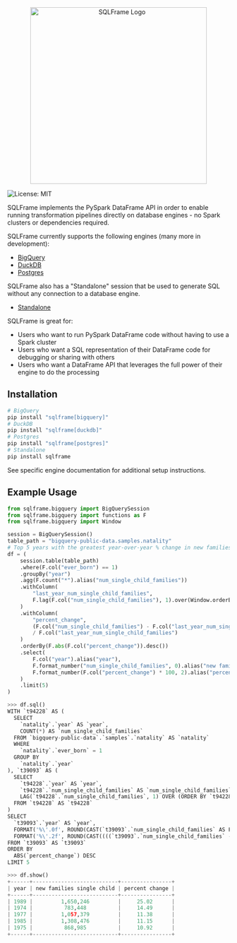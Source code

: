 <div align="center">
  <img src="https://sqlframe.readthedocs.io/en/latest/docs/images/sqlframe_logo.png" alt="SQLFrame Logo" width="400"/>
</div>

![License: MIT](https://img.shields.io/badge/License-MIT-yellow.svg)

SQLFrame implements the PySpark DataFrame API in order to enable running transformation pipelines directly on database engines - no Spark clusters or dependencies required.

SQLFrame currently supports the following engines (many more in development):

* [BigQuery](https://sqlframe.readthedocs.io/en/latest/bigquery/)
* [DuckDB](https://sqlframe.readthedocs.io/en/latest/duckdb.md)
* [Postgres](https://sqlframe.readthedocs.io/en/latest/postgres.md)

SQLFrame also has a "Standalone" session that be used to generate SQL without any connection to a database engine.
* [Standalone](https://sqlframe.readthedocs.io/en/latest/standalone.md)

SQLFrame is great for:

* Users who want to run PySpark DataFrame code without having to use a Spark cluster
* Users who want a SQL representation of their DataFrame code for debugging or sharing with others
* Users who want a DataFrame API that leverages the full power of their engine to do the processing 

## Installation

```bash
# BigQuery
pip install "sqlframe[bigquery]"
# DuckDB
pip install "sqlframe[duckdb]"
# Postgres
pip install "sqlframe[postgres]"
# Standalone
pip install sqlframe
```

See specific engine documentation for additional setup instructions.

## Example Usage

```python
from sqlframe.bigquery import BigQuerySession
from sqlframe.bigquery import functions as F
from sqlframe.bigquery import Window

session = BigQuerySession()
table_path = "bigquery-public-data.samples.natality"
# Top 5 years with the greatest year-over-year % change in new families with single child
df = (
    session.table(table_path)
    .where(F.col("ever_born") == 1)
    .groupBy("year")
    .agg(F.count("*").alias("num_single_child_families"))
    .withColumn(
        "last_year_num_single_child_families", 
        F.lag(F.col("num_single_child_families"), 1).over(Window.orderBy("year"))
    )
    .withColumn(
        "percent_change", 
        (F.col("num_single_child_families") - F.col("last_year_num_single_child_families")) 
        / F.col("last_year_num_single_child_families")
    )
    .orderBy(F.abs(F.col("percent_change")).desc())
    .select(
        F.col("year").alias("year"),
        F.format_number("num_single_child_families", 0).alias("new families single child"),
        F.format_number(F.col("percent_change") * 100, 2).alias("percent change"),
    )
    .limit(5)
)
```
```python
>>> df.sql()
WITH `t94228` AS (
  SELECT
    `natality`.`year` AS `year`,
    COUNT(*) AS `num_single_child_families`
  FROM `bigquery-public-data`.`samples`.`natality` AS `natality`
  WHERE
    `natality`.`ever_born` = 1
  GROUP BY
    `natality`.`year`
), `t39093` AS (
  SELECT
    `t94228`.`year` AS `year`,
    `t94228`.`num_single_child_families` AS `num_single_child_families`,
    LAG(`t94228`.`num_single_child_families`, 1) OVER (ORDER BY `t94228`.`year`) AS `last_year_num_single_child_families`
  FROM `t94228` AS `t94228`
)
SELECT
  `t39093`.`year` AS `year`,
  FORMAT('%\'.0f', ROUND(CAST(`t39093`.`num_single_child_families` AS FLOAT64), 0)) AS `new families single child`,
  FORMAT('%\'.2f', ROUND(CAST((((`t39093`.`num_single_child_families` - `t39093`.`last_year_num_single_child_families`) / `t39093`.`last_year_num_single_child_families`) * 100) AS FLOAT64), 2)) AS `percent change`
FROM `t39093` AS `t39093`
ORDER BY
  ABS(`percent_change`) DESC
LIMIT 5
```
```python
>>> df.show()
+------+---------------------------+----------------+
| year | new families single child | percent change |
+------+---------------------------+----------------+
| 1989 |         1,650,246         |     25.02      |
| 1974 |          783,448          |     14.49      |
| 1977 |         1,057,379         |     11.38      |
| 1985 |         1,308,476         |     11.15      |
| 1975 |          868,985          |     10.92      |
+------+---------------------------+----------------+
```
